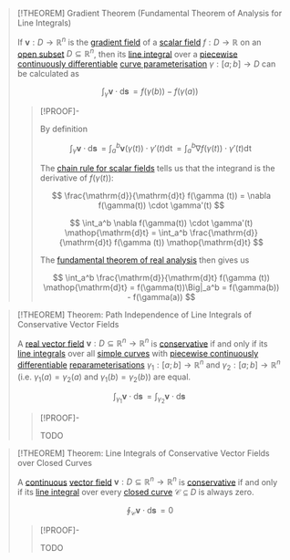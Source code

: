 >[!THEOREM] Gradient Theorem (Fundamental Theorem of Analysis for Line Integrals)
>
>If $\boldsymbol{v}: D \to \mathbb{R}^n$ is the  [gradient field](Conservative%20Vector%20Field.md) of a [scalar field](../../../Real%20Vector%20Functions/Scalar%20Fields/Real%20Scalar%20Field.md) $f: D\to\mathbb{R}$ on an [open subset](../../../../../Topology/Metric%20Spaces/Metric%20Topology.md#^opensets) $D \subseteq \mathbb{R}^n$, then its [line integral](../Integration/Vector%20Line%20Integral.md) over a [piecewise continuously differentiable](../../../Real%20Vector%20Functions/Parametric%20Curves/Differentiation/Differentiability%20of%20Parametric%20Curves.md) [curve parameterisation](../../../Real%20Vector%20Functions/Parametric%20Curves/Parametric%20Curve.md) $\gamma: [a;b] \to D$ can be calculated as
>
>$$
>\int_\gamma \boldsymbol{v} \cdot \mathop{\mathrm{d}\boldsymbol{s}} = f(\gamma (b)) - f(\gamma (a))
>$$
>
>>[!PROOF]-
>>
>>By definition
>>
>>$$
>>\int_\gamma \boldsymbol{v} \cdot \mathop{\mathrm{d}\boldsymbol{s}} = \int_a^b \boldsymbol{v}(\gamma(t)) \cdot \gamma'(t) \mathop{\mathrm{d}t} = \int_a^b \nabla  f(\gamma(t)) \cdot \gamma'(t) \mathop{\mathrm{d}t}
>>$$
>>
>>The [chain rule for scalar fields](../../../Real%20Vector%20Functions/Scalar%20Fields/Differentiation/Differentiation%20Rules%20for%20Scalar%20Fields.md#^chainrule) tells us that the integrand is the derivative of $f(\gamma (t))$:
>>
>>$$
>>\frac{\mathrm{d}}{\mathrm{d}t} f(\gamma (t)) = \nabla  f(\gamma(t)) \cdot \gamma'(t)
>>$$
>>
>>$$
>>\int_a^b \nabla  f(\gamma(t)) \cdot \gamma'(t) \mathop{\mathrm{d}t} = \int_a^b \frac{\mathrm{d}}{\mathrm{d}t} f(\gamma (t)) \mathop{\mathrm{d}t}
>>$$
>>
>>The [fundamental theorem of real analysis](../../../Real%20Functions/Integration/The%20Fundamental%20Theorem%20of%20Real%20Analysis.md) then gives us
>>
>>$$
>>\int_a^b \frac{\mathrm{d}}{\mathrm{d}t} f(\gamma (t)) \mathop{\mathrm{d}t} = f(\gamma(t))\Big|_a^b = f(\gamma(b)) - f(\gamma(a))
>>$$
>>
>

>[!THEOREM] Theorem: Path Independence of Line Integrals of Conservative Vector Fields
>
>A [real vector field](../Real%20Vector%20Field.md) $\boldsymbol{v}: D\subseteq \mathbb{R}^n \to \mathbb{R}^n$ is [conservative](Conservative%20Vector%20Field.md) if and only if its [line integrals](../Integration/Vector%20Line%20Integral.md) over all [simple curves](../../../../../Geometry/Euclidean%20Geometry/Curves/Simple%20Curve.md) with [piecewise continuously differentiable](../../../Real%20Vector%20Functions/Differentiation/Partial%20Derivatives%20of%20Real%20Vector%20Functions.md) [reparameterisations](../../../Real%20Vector%20Functions/Parametric%20Curves/Equivalence%20of%20Parametric%20Curves.md) $\gamma_1: [a;b] \to \mathbb{R}^n$ and $\gamma_2: [a;b] \to \mathbb{R}^n$ (i.e. $\gamma_1(a) = \gamma_2(a)$ and $\gamma_1(b) = \gamma_2(b)$) are equal.
>
>$$
>\int_{\gamma_1} \boldsymbol{v}\cdot \mathop{\mathrm{d}\boldsymbol{s}} = \int_{\gamma_2} \boldsymbol{v}\cdot \mathop{\mathrm{d}\boldsymbol{s}}
>$$
>
>>[!PROOF]-
>>
>>TODO
>>
>

>[!THEOREM] Theorem: Line Integrals of Conservative Vector Fields over Closed Curves
>
>A [continuous](../../../Real%20Vector%20Functions/Continuity%20of%20Real%20Vector%20Functions.md) [vector field](../Real%20Vector%20Field.md) $\boldsymbol{v}: D\subseteq \mathbb{R}^n \to \mathbb{R}^n$ is [conservative](Conservative%20Vector%20Field.md) if and only if its [line integral](../Integration/Vector%20Line%20Integral.md) over every [closed curve](../../../../../Geometry/Euclidean%20Geometry/Curves/Closed%20Curve.md) $\mathcal{C} \subseteq D$ is always zero.
>
>$$
>\oint_\mathcal{C} \boldsymbol{v} \cdot \mathop{\mathrm{d}\boldsymbol{s}} = 0
>$$
>
>>[!PROOF]-
>>
>>TODO
>>
>